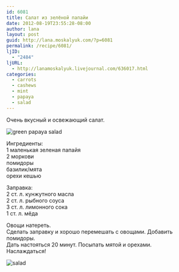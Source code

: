 ```yaml
---
id: 6081
title: Салат из зелёной папайи
date: 2012-08-19T23:55:28-08:00
author: lana
layout: post
guid: http://lana.moskalyuk.com/?p=6081
permalink: /recipe/6081/
ljID:
  - "2484"
ljURL:
  - http://lanamoskalyuk.livejournal.com/636017.html
categories:
  - carrots
  - cashews
  - mint
  - papaya
  - salad
---
```

Очень вкусный и освежающий салат.

![green papaya salad](http://farm9.staticflickr.com/8291/7821628470_6a0dd70014_c.jpg) 

Ингредиенты:  
1 маленькая зеленая папайя  
2 моркови  
помидоры  
базилик/мята  
орехи кешью

Заправка:  
2 ст. л. кунжутного масла  
2 ст. л. рыбного соуса  
3 ст. л. лимонного сока  
1 ст. л. мёда

Овощи натереть.  
Сделать заправку и хорошо перемешать с овощами. Добавить помидоры.  
Дать настояться 20 минут. Посыпать мятой и орехами.  
Наслаждаться!

![salad](http://farm9.staticflickr.com/8290/7821634804_2b7c1f63fb_c.jpg)